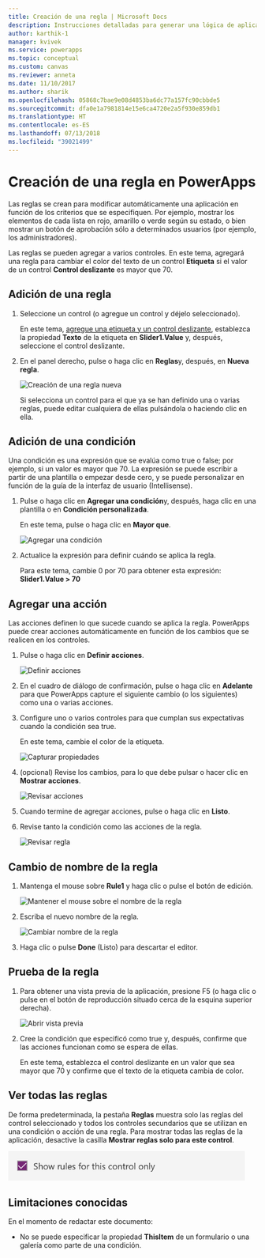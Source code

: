 ```yaml
---
title: Creación de una regla | Microsoft Docs
description: Instrucciones detalladas para generar una lógica de aplicaciones mediante la creación de reglas
author: karthik-1
manager: kvivek
ms.service: powerapps
ms.topic: conceptual
ms.custom: canvas
ms.reviewer: anneta
ms.date: 11/10/2017
ms.author: sharik
ms.openlocfilehash: 05868c7bae9e08d4853ba6dc77a157fc90cbbde5
ms.sourcegitcommit: dfa0e1a7981814e15e6ca4720e2a5f930e859db1
ms.translationtype: HT
ms.contentlocale: es-ES
ms.lasthandoff: 07/13/2018
ms.locfileid: "39021499"
---
```

# <a name="create-a-rule-in-powerapps"></a>Creación de una regla en PowerApps
Las reglas se crean para modificar automáticamente una aplicación en función de los criterios que se especifiquen. Por ejemplo, mostrar los elementos de cada lista en rojo, amarillo o verde según su estado, o bien mostrar un botón de aprobación sólo a determinados usuarios (por ejemplo, los administradores).

Las reglas se pueden agregar a varios controles. En este tema, agregará una regla para cambiar el color del texto de un control **Etiqueta** si el valor de un control **Control deslizante** es mayor que 70.

## <a name="add-a-rule"></a>Adición de una regla
1. Seleccione un control (o agregue un control y déjelo seleccionado).

    En este tema, [agregue una etiqueta y un control deslizante](add-configure-controls.md), establezca la propiedad **Texto** de la etiqueta en **Slider1.Value** y, después, seleccione el control deslizante.

1. En el panel derecho, pulse o haga clic en **Reglas**y, después, en **Nueva regla**.

    ![Creación de una regla nueva](./media/working-with-rules/new-rule.png)

    Si selecciona un control para el que ya se han definido una o varias reglas, puede editar cualquiera de ellas pulsándola o haciendo clic en ella.  

## <a name="add-a-condition"></a>Adición de una condición
Una condición es una expresión que se evalúa como true o false; por ejemplo, si un valor es mayor que 70. La expresión se puede escribir a partir de una plantilla o empezar desde cero, y se puede personalizar en función de la guía de la interfaz de usuario (Intellisense).

1. Pulse o haga clic en **Agregar una condición**y, después, haga clic en una plantilla o en **Condición personalizada**.

    En este tema, pulse o haga clic en **Mayor que**.

    ![Agregar una condición](./media/working-with-rules/rule-conditions.png)

1. Actualice la expresión para definir cuándo se aplica la regla.

    Para este tema, cambie 0 por 70 para obtener esta expresión: <br>**Slider1.Value > 70**

## <a name="add-an-action"></a>Agregar una acción
Las acciones definen lo que sucede cuando se aplica la regla. PowerApps puede crear acciones automáticamente en función de los cambios que se realicen en los controles.

1. Pulse o haga clic en **Definir acciones**.

    ![Definir acciones](./media/working-with-rules/rule-define-actions.png)

1. En el cuadro de diálogo de confirmación, pulse o haga clic en **Adelante** para que PowerApps capture el siguiente cambio (o los siguientes) como una o varias acciones.

1. Configure uno o varios controles para que cumplan sus expectativas cuando la condición sea true.

    En este tema, cambie el color de la etiqueta.

    ![Capturar propiedades](./media/working-with-rules/rule-capture-properties.png)

1. (opcional) Revise los cambios, para lo que debe pulsar o hacer clic en **Mostrar acciones**.

    ![Revisar acciones](./media/working-with-rules/rule-review-actions.png)

1. Cuando termine de agregar acciones, pulse o haga clic en **Listo**.

1. Revise tanto la condición como las acciones de la regla.

    ![Revisar regla](./media/working-with-rules/rule-review.png)

## <a name="rename-the-rule"></a>Cambio de nombre de la regla

1. Mantenga el mouse sobre **Rule1** y haga clic o pulse el botón de edición.

    ![Mantener el mouse sobre el nombre de la regla](./media/working-with-rules/hover-over-rules_name.png)

1. Escriba el nuevo nombre de la regla.

    ![Cambiar nombre de la regla](./media/working-with-rules/rename-rule.png)

1. Haga clic o pulse **Done** (Listo) para descartar el editor.

## <a name="test-the-rule"></a>Prueba de la regla
1. Para obtener una vista previa de la aplicación, presione F5 (o haga clic o pulse en el botón de reproducción situado cerca de la esquina superior derecha).

    ![Abrir vista previa](./media/working-with-rules/open-preview.png)

1. Cree la condición que especificó como true y, después, confirme que las acciones funcionan como se espera de ellas.

    En este tema, establezca el control deslizante en un valor que sea mayor que 70 y confirme que el texto de la etiqueta cambia de color.

## <a name="see-all-rules"></a>Ver todas las reglas
De forma predeterminada, la pestaña **Reglas** muestra solo las reglas del control seleccionado y todos los controles secundarios que se utilizan en una condición o acción de una regla. Para mostrar todas las reglas de la aplicación, desactive la casilla **Mostrar reglas solo para este control**.

![Quitar filtro](./media/working-with-rules/rules-filter.png)

## <a name="known-limitations"></a>Limitaciones conocidas
En el momento de redactar este documento:

* No se puede especificar la propiedad **ThisItem** de un formulario o una galería como parte de una condición.
